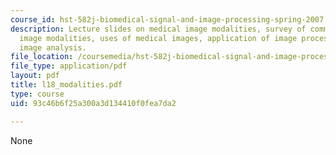 ```yaml
---
course_id: hst-582j-biomedical-signal-and-image-processing-spring-2007
description: Lecture slides on medical image modalities, survey of common medical
  image modalities, uses of medical images, application of image processing, and medical
  image analysis.
file_location: /coursemedia/hst-582j-biomedical-signal-and-image-processing-spring-2007/93c46b6f25a300a3d134410f0fea7da2_l18_modalities.pdf
file_type: application/pdf
layout: pdf
title: l18_modalities.pdf
type: course
uid: 93c46b6f25a300a3d134410f0fea7da2

---
```

None
